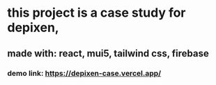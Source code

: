 # this project is a case study for depixen,

## made with: react, mui5, tailwind css, firebase

### demo link: https://depixen-case.vercel.app/
